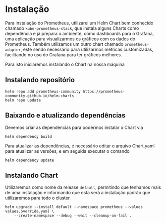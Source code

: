 # Instalação

Para instalação do Prometheus, utilizarei um Helm Chart bem conhecido chamado `kube-prometheus-stack`, que instala
alguns Charts como dependência e já prepara o ambiente, como dashboards para o Grafana, uma aplicação para visualizarmos
os gráficos com os dados do Prometheus.
Também utilizamos um outro chart chamado `prometheus-adapter`, este sendo
necessário para utilizarmos métricas customizadas, facilitando no uso do Grafana para ter gráficos melhores.

Para isto iniciaremos instalando o Chart na nossa máquina

## Instalando repositório

```
helm repo add prometheus-community https://prometheus-community.github.io/helm-charts
helm repo update
```

## Baixando e atualizando dependências

Devemos criar as dependencias para podermos instalar o Chart via

```
helm dependency build
```

Para atualizar as dependências, é necessário editar o arquivo Chart.yaml para atualizar as versões, e em seguida executar o comando

```
helm dependency update
```

## Instalando Chart

Utilizaremos como nome da release `default`, permitindo que tenhamos mais de uma instalação e informando que
esta será a instalação padrão que utilizaremos para todo o cluster.

```
helm upgrade --install default --namespace prometheus --values values.override.yaml \
    --create-namespace --debug --wait --cleanup-on-fail .
```
